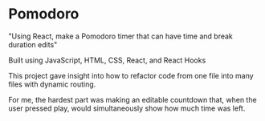 # Pomodoro

"Using React, make a Pomodoro timer that can have time and break duration edits"

Built using JavaScript, HTML, CSS, React, and React Hooks

This project gave insight into how to refactor code from one file into many files with dynamic routing. 

For me, the hardest part was making an editable countdown that, when the user pressed play, would simultaneously show how much time was left.  
